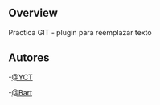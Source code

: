 ## Overview

Practica GIT - plugin para reemplazar texto

## Autores

-[@YCT](https://www.gibhub.com/yct)

-[@Bart](http://www.github.com/bart)
